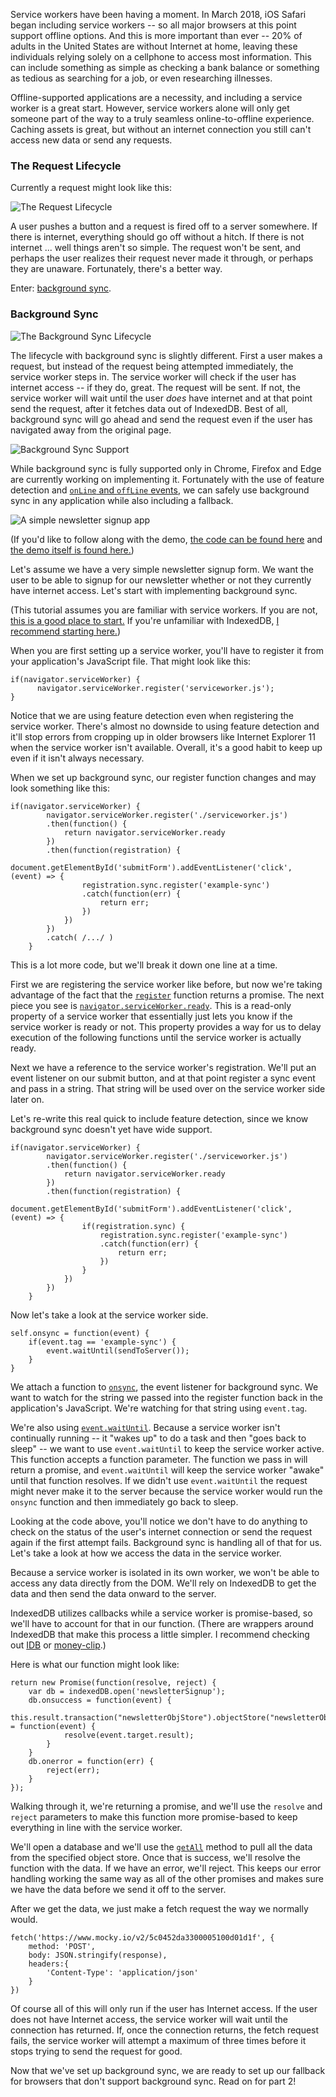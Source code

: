 Service workers have been having a moment. In March 2018, iOS Safari began including service workers -- so all major browsers at this point support offline options. And this is more important than ever -- 20% of adults in the United States are without Internet at home, leaving these individuals relying solely on a cellphone to access most information. This can include something as simple as checking a bank balance or something as tedious as searching for a job, or even researching illnesses. 

Offline-supported applications are a necessity, and including a service worker is a great start. However, service workers alone will only get someone part of the way to a truly seamless online-to-offline experience. Caching assets is great, but without an internet connection you still can't access new data or send any requests. 

### The Request Lifecycle

Currently a request might look like this:

![The Request Lifecycle](./img/request-lifecycle.gif)

A user pushes a button and a request is fired off to a server somewhere. If there is internet, everything should go off without a hitch. If there is not internet ... well things aren't so simple. The request won't be sent, and perhaps the user realizes their request never made it through, or perhaps they are unaware. Fortunately, there's a better way.

Enter: [background sync](https://developers.google.com/web/updates/2015/12/background-sync).

### Background Sync

![The Background Sync Lifecycle](./img/bg-sync.lifecycle.png)

The lifecycle with background sync is slightly different. First a user makes a request, but instead of the request being attempted immediately, the service worker steps in. The service worker will check if the user has internet access -- if they do, great. The request will be sent. If not, the service worker will wait until the user _does_ have internet and at that point send the request, after it fetches data out of IndexedDB. Best of all, background sync will go ahead and send the request even if the user has navigated away from the original page.

![Background Sync Support](./img/caniuse.png)

While background sync is fully supported only in Chrome, Firefox and Edge are currently working on implementing it. Fortunately with the use of feature detection and [`onLine` and `offLine` events](https://developer.mozilla.org/en-US/docs/Web/API/NavigatorOnLine/Online_and_offline_events), we can safely use background sync in any application while also including a fallback.

![A simple newsletter signup app](./img/demo.png)

(If you'd like to follow along with the demo, [the code can be found here](https://github.com/carmalou/background-sync-example) and [the demo itself is found here.](https://elastic-feynman-f4d91f.netlify.com/))

Let's assume we have a very simple newsletter signup form. We want the user to be able to signup for our newsletter whether or not they currently have internet access. Let's start with implementing background sync.

(This tutorial assumes you are familiar with service workers. If you are not, [this is a good place to start.](https://carmalou.com/lets-take-this-offline/2017/12/19/lets-take-this-offline-pt3.html) If you're unfamiliar with IndexedDB, [I recommend starting here.](https://carmalou.com/lets-take-this-offline/2018/07/17/lets-take-this-offline-pt4.html))

When you are first setting up a service worker, you'll have to register it from your application's JavaScript file. That might look like this:

```
if(navigator.serviceWorker) {
      navigator.serviceWorker.register('serviceworker.js');
}
```

Notice that we are using feature detection even when registering the service worker. There's almost no downside to using feature detection and it'll stop errors from cropping up in older browsers like Internet Explorer 11 when the service worker isn't available. Overall, it's a good habit to keep up even if it isn't always necessary.

When we set up background sync, our register function changes and may look something like this:

```
if(navigator.serviceWorker) {
        navigator.serviceWorker.register('./serviceworker.js')
        .then(function() {
            return navigator.serviceWorker.ready
        })
        .then(function(registration) {
            document.getElementById('submitForm').addEventListener('click', (event) => {
                registration.sync.register('example-sync')
                .catch(function(err) {
                    return err;
                })
            })
        })
        .catch( /.../ )
    }
```

This is a lot more code, but we'll break it down one line at a time.

First we are registering the service worker like before, but now we're taking advantage of the fact that the [`register`](https://developer.mozilla.org/en-US/docs/Web/API/ServiceWorkerContainer/register) function returns a promise. The next piece you see is [`navigator.serviceWorker.ready`](https://developer.mozilla.org/en-US/docs/Web/API/ServiceWorkerContainer/ready). This is a read-only property of a service worker that essentially just lets you know if the service worker is ready or not. This property provides a way for us to delay execution of the following functions until the service worker is actually ready.

Next we have a reference to the service worker's registration. We'll put an event listener on our submit button, and at that point register a sync event and pass in a string. That string will be used over on the service worker side later on.

Let's re-write this real quick to include feature detection, since we know background sync doesn't yet have wide support.

```
if(navigator.serviceWorker) {
        navigator.serviceWorker.register('./serviceworker.js')
        .then(function() {
            return navigator.serviceWorker.ready
        })
        .then(function(registration) {
            document.getElementById('submitForm').addEventListener('click', (event) => {
                if(registration.sync) {
                    registration.sync.register('example-sync')
                    .catch(function(err) {
                        return err;
                    })
                }
            })
        })
    }
```

Now let's take a look at the service worker side.

```
self.onsync = function(event) {
    if(event.tag == 'example-sync') {
        event.waitUntil(sendToServer());
    }
}
```

We attach a function to [`onsync`](https://developer.mozilla.org/en-US/docs/Web/API/ServiceWorkerGlobalScope/onsync), the event listener for background sync. We want to watch for the string we passed into the register function back in the application's JavaScript. We're watching for that string using `event.tag`.

We're also using [`event.waitUntil`](https://developer.mozilla.org/en-US/docs/Web/API/ExtendableEvent/waitUntil). Because a service worker isn't continually running -- it "wakes up" to do a task and then "goes back to sleep" -- we want to use `event.waitUntil` to keep the service worker active. This function accepts a function parameter. The function we pass in will return a promise, and `event.waitUntil` will keep the service worker "awake" until that function resolves. If we didn't use `event.waitUntil` the request might never make it to the server because the service worker would run the `onsync` function and then immediately go back to sleep.

Looking at the code above, you'll notice we don't have to do anything to check on the status of the user's internet connection or send the request again if the first attempt fails. Background sync is handling all of that for us. Let's take a look at how we access the data in the service worker.

Because a service worker is isolated in its own worker, we won't be able to access any data directly from the DOM. We'll rely on IndexedDB to get the data and then send the data onward to the server.

IndexedDB utilizes callbacks while a service worker is promise-based, so we'll have to account for that in our function. (There are wrappers around IndexedDB that make this process a little simpler. I recommend checking out [IDB](https://github.com/jakearchibald/idb) or [money-clip](https://github.com/HenrikJoreteg/money-clip).)

Here is what our function might look like:

```
return new Promise(function(resolve, reject) {
    var db = indexedDB.open('newsletterSignup');
    db.onsuccess = function(event) {
        this.result.transaction("newsletterObjStore").objectStore("newsletterObjStore").getAll().onsuccess = function(event) {
            resolve(event.target.result);
        }
    }
    db.onerror = function(err) {
        reject(err);
    }
});
```

Walking through it, we're returning a promise, and we'll use the `resolve` and `reject` parameters to make this function more promise-based to keep everything in line with the service worker.

We'll open a database and we'll use the [`getAll`](https://developer.mozilla.org/en-US/docs/Web/API/IDBObjectStore/getAll) method to pull all the data from the specified object store. Once that is success, we'll resolve the function with the data. If we have an error, we'll reject. This keeps our error handling working the same way as all of the other promises and makes sure we have the data before we send it off to the server.

After we get the data, we just make a fetch request the way we normally would.

```
fetch('https://www.mocky.io/v2/5c0452da3300005100d01d1f', {
    method: 'POST',
    body: JSON.stringify(response),
    headers:{
        'Content-Type': 'application/json'
    }
})
```

Of course all of this will only run if the user has Internet access. If the user does not have Internet access, the service worker will wait until the connection has returned. If, once the connection returns, the fetch request fails, the service worker will attempt a maximum of three times before it stops trying to send the request for good.

Now that we've set up background sync, we are ready to set up our fallback for browsers that don't support background sync. Read on for part 2!